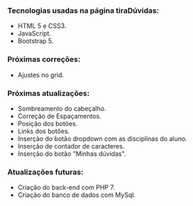 ### Tecnologias usadas na página tiraDúvidas:
*  HTML 5 e CSS3.
*  JavaScript.
* Bootstrap 5.


### Próximas correções:
* Ajustes no grid.


### Próximas atualizações:
* Sombreamento do cabeçalho.
* Correção de Espaçamentos.
* Posição dos botões.
* Links dos botões.
* Inserção do botão dropdown com as disciplinas do aluno. 
* Inserção de contador de caracteres.
* Inserção do botão "Minhas dúvidas".



### Atualizações futuras:
- Criação do back-end com PHP 7.
- Criação do banco de dados com MySql.